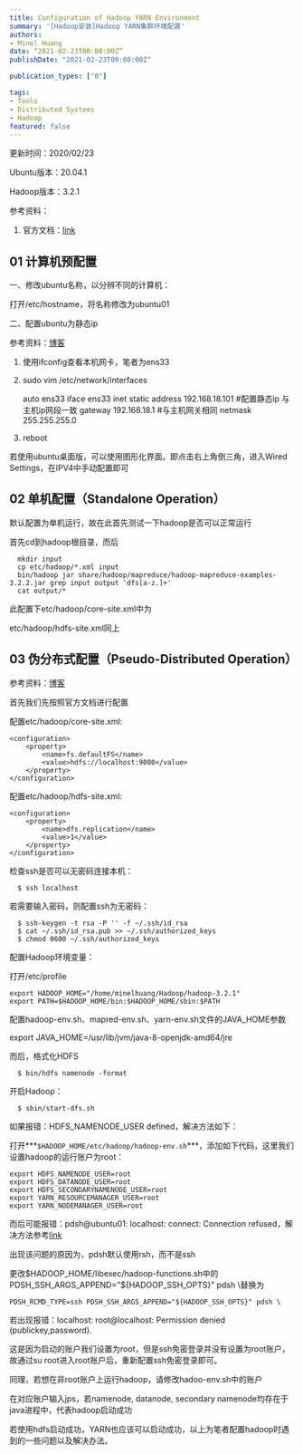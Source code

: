 ```yaml
---
title: Configuration of Hadoop YARN Environment
summary: '[Hadoop安装]Hadoop YARN集群环境配置'
authors:
- Minel Huang
date: “2021-02-23T00:00:00Z”
publishDate: "2021-02-23T00:00:00Z"

publication_types: ["0"]

tags: 
- Tools
- Distributed Systems
- Hadoop
featured: false
---
```


更新时间：2020/02/23

Ubuntu版本：20.04.1

Hadoop版本：3.2.1

参考资料：

1. 官方文档：[link](https://hadoop.apache.org/docs/stable/hadoop-project-dist/hadoop-common/SingleCluster.html)

## 01 计算机预配置

一、修改ubuntu名称，以分辨不同的计算机：

打开/etc/hostname，将名称修改为ubuntu01

二、配置ubuntu为静态ip

参考资料：[博客](https://www.linuxidc.com/Linux/2017-02/140137.htm)

1. 使用ifconfig查看本机网卡，笔者为ens33

2. sudo vim /etc/network/interfaces

   auto ens33
   iface ens33 inet static
   address 192.168.18.101  #配置静态ip 与主机ip网段一致
   gateway 192.168.18.1    #与主机网关相同
   netmask 255.255.255.0

3. reboot

若使用ubuntu桌面版，可以使用图形化界面。即点击右上角倒三角，进入Wired Settings，在IPV4中手动配置即可

## 02 单机配置（Standalone Operation）

默认配置为单机运行，故在此首先测试一下hadoop是否可以正常运行

首先cd到hadoop根目录，而后

```
  mkdir input
  cp etc/hadoop/*.xml input
  bin/hadoop jar share/hadoop/mapreduce/hadoop-mapreduce-examples-3.2.2.jar grep input output 'dfs[a-z.]+'
  cat output/*
```

此配置下etc/hadoop/core-site.xml中为

<configuration>
		</configuration>

etc/hadoop/hdfs-site.xml同上

## 03 伪分布式配置（Pseudo-Distributed Operation）

参考资料：[博客](https://blog.csdn.net/hliq5399/article/details/78193113)

首先我们先按照官方文档进行配置

配置etc/hadoop/core-site.xml:

```
<configuration>
    <property>
        <name>fs.defaultFS</name>
        <value>hdfs://localhost:9000</value>
    </property>
</configuration>
```

配置etc/hadoop/hdfs-site.xml:

```
<configuration>
    <property>
        <name>dfs.replication</name>
        <value>1</value>
    </property>
</configuration>
```

检查ssh是否可以无密码连接本机：

```
  $ ssh localhost
```

若需要输入密码，则配置ssh为无密码：

```
  $ ssh-keygen -t rsa -P '' -f ~/.ssh/id_rsa
  $ cat ~/.ssh/id_rsa.pub >> ~/.ssh/authorized_keys
  $ chmod 0600 ~/.ssh/authorized_keys
```

配置Hadoop环境变量：

打开/etc/profile

```
export HADOOP_HOME="/home/minelhuang/Hadoop/hadoop-3.2.1"
export PATH=$HADOOP_HOME/bin:$HADOOP_HOME/sbin:$PATH
```

配置hadoop-env.sh、mapred-env.sh、yarn-env.sh文件的JAVA_HOME参数

export JAVA_HOME=/usr/lib/jvm/java-8-openjdk-amd64/jre

而后，格式化HDFS

```
  $ bin/hdfs namenode -format
```

开启Hadoop：

```
  $ sbin/start-dfs.sh
```

如果报错：HDFS_NAMENODE_USER defined，解决方法如下：

打开***`$HADOOP_HOME/etc/hadoop/hadoop-env.sh`***，添加如下代码，这里我们设置hadoop的运行账户为root：

```
export HDFS_NAMENODE_USER=root
export HDFS_DATANODE_USER=root
export HDFS_SECONDARYNAMENODE_USER=root
export YARN_RESOURCEMANAGER_USER=root
export YARN_NODEMANAGER_USER=root
```

而后可能报错：pdsh@ubuntu01: localhost: connect: Connection refused，解决方法参考[link](https://stackoverflow.com/questions/48189954/hadoop-start-dfs-sh-connection-refused)

出现该问题的原因为，pdsh默认使用rsh，而不是ssh

更改$HADOOP_HOME/libexec/hadoop-functions.sh中的PDSH_SSH_ARGS_APPEND="${HADOOP_SSH_OPTS}" pdsh \替换为

```
PDSH_RCMD_TYPE=ssh PDSH_SSH_ARGS_APPEND="${HADOOP_SSH_OPTS}" pdsh \
```

若出现报错：localhost: root@localhost: Permission denied (publickey,password).

这是因为启动的账户我们设置为root，但是ssh免密登录并没有设置为root账户，故通过su root进入root账户后，重新配置ssh免密登录即可。

同理，若想在非root账户上运行hadoop，请修改hadoo-env.sh中的账户

在对应账户输入jps，若namenode, datanode, secondary namenode均存在于java进程中，代表hadoop启动成功

若使用hdfs启动成功，YARN也应该可以启动成功，以上为笔者配置hadoop时遇到的一些问题以及解决办法。



